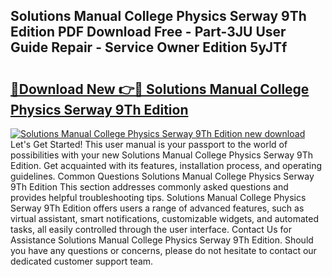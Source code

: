 ## Solutions Manual College Physics Serway 9Th Edition PDF Download Free - Part-3JU User Guide Repair - Service Owner Edition 5yJTf

# <h2><a href="http://bc57310.oget.top/?id=Solutions+Manual+College+Physics+Serway+9Th+Edition">🔗Download New 👉🔴 Solutions Manual College Physics Serway 9Th Edition</a></h2>

[![Solutions Manual College Physics Serway 9Th Edition new download](https://i.imgur.com/5g1atiW.png)](http://bc57310.oget.top/?id=Solutions+Manual+College+Physics+Serway+9Th+Edition)
Let's Get Started! This user manual is your passport to the world of possibilities with your new Solutions Manual College Physics Serway 9Th Edition. Get acquainted with its features, installation process, and operating guidelines. Common Questions Solutions Manual College Physics Serway 9Th Edition This section addresses commonly asked questions and provides helpful troubleshooting tips. Solutions Manual College Physics Serway 9Th Edition offers users a range of advanced features, such as virtual assistant, smart notifications, customizable widgets, and automated tasks, all easily controlled through the user interface. Contact Us for Assistance Solutions Manual College Physics Serway 9Th Edition. Should you have any questions or concerns, please do not hesitate to contact our dedicated customer support team.
